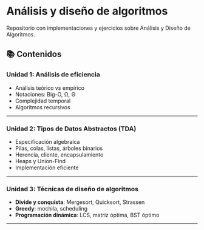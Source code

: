 # Análisis y diseño de algoritmos

Repositorio con implementaciones y ejercicios sobre Análisis y Diseño de Algoritmos.



## 📚 Contenidos

### Unidad 1: Análisis de eficiencia
- Análisis teórico vs empírico
- Notaciones: Big-O, Ω, Θ
- Complejidad temporal
- Algoritmos recursivos

---

### Unidad 2: Tipos de Datos Abstractos (TDA)
- Especificación algebraica
- Pilas, colas, listas, árboles binarios
- Herencia, cliente, encapsulamiento
- Heaps y Union-Find
- Implementación eficiente

---

### Unidad 3: Técnicas de diseño de algoritmos
- **Divide y conquista**: Mergesort, Quicksort, Strassen
- **Greedy**: mochila, scheduling
- **Programación dinámica**: LCS, matriz óptima, BST óptimo

---